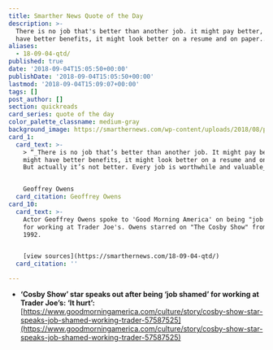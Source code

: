 ```yaml
---
title: Smarther News Quote of the Day
description: >-
  There is no job that's better than another job. it might pay better, it might
  have better benefits, it might look better on a resume and on paper....
aliases:
  - 18-09-04-qtd/
published: true
date: '2018-09-04T15:05:50+00:00'
publishDate: '2018-09-04T15:05:50+00:00'
lastmod: '2018-09-04T15:09:07+00:00'
tags: []
post_author: []
section: quickreads
card_series: quote of the day
color_palette_classname: medium-gray
background_image: https://smarthernews.com/wp-content/uploads/2018/08/pexels-photo-1092373.jpeg
card_1:
  card_text: >-
    > “_There is no job that’s better than another job. It might pay better, it
    might have better benefits, it might look better on a resume and on paper.
    But actually it’s not better. Every job is worthwhile and valuable_.”


    Geoffrey Owens
  card_citation: Geoffrey Owens
card_10:
  card_text: >-
    Actor Geoffrey Owens spoke to 'Good Morning America' on being "job shamed"
    for working at Trader Joe's. Owens starred on "The Cosby Show" from 1985 -
    1992.


    [view sources](https://smarthernews.com/18-09-04-qtd/)
  card_citation: ''

---
```

*   **‘Cosby Show’ star speaks out after being ‘job shamed’ for working at Trader Joe’s: ‘It hurt’:**  
    [https://www.goodmorningamerica.com/culture/story/cosby-show-star-speaks-job-shamed-working-trader-57587525](https://www.goodmorningamerica.com/culture/story/cosby-show-star-speaks-job-shamed-working-trader-57587525)